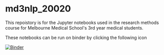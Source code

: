 # md3nlp_20020

This repoistory is for the Jupyter notebooks used in the research methods course for Melbourne Medical School's 3rd year medical students.

These notebooks can be run on binder by clicking the following icon

[![Binder](https://mybinder.org/badge_logo.svg)](https://mybinder.org/v2/gh/Melbourne-BMDS/md3nlp_20020/master?filepath=notebooks%2Fintro_to_bec.ipynb)
